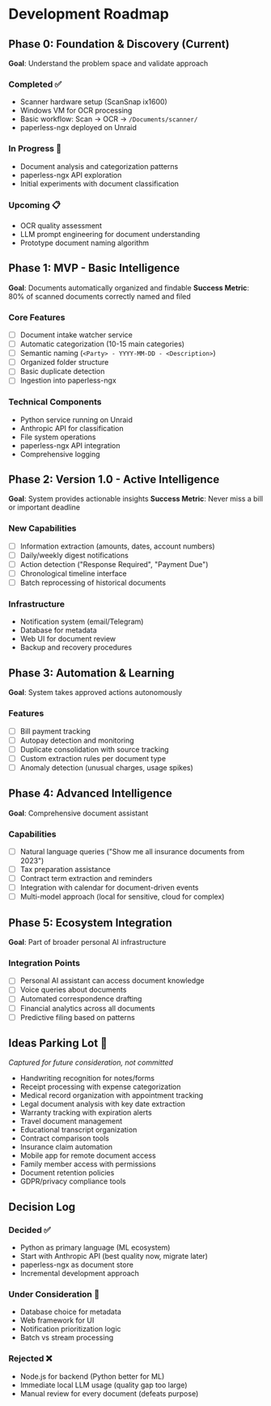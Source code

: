 # Development Roadmap

## Phase 0: Foundation & Discovery (Current)
**Goal**: Understand the problem space and validate approach

### Completed ✅
- Scanner hardware setup (ScanSnap ix1600)
- Windows VM for OCR processing
- Basic workflow: Scan → OCR → `/Documents/scanner/`
- paperless-ngx deployed on Unraid

### In Progress 🔄
- Document analysis and categorization patterns
- paperless-ngx API exploration
- Initial experiments with document classification

### Upcoming 📋
- OCR quality assessment
- LLM prompt engineering for document understanding
- Prototype document naming algorithm

## Phase 1: MVP - Basic Intelligence
**Goal**: Documents automatically organized and findable
**Success Metric**: 80% of scanned documents correctly named and filed

### Core Features
- [ ] Document intake watcher service
- [ ] Automatic categorization (10-15 main categories)
- [ ] Semantic naming (`<Party> - YYYY-MM-DD - <Description>`)
- [ ] Organized folder structure
- [ ] Basic duplicate detection
- [ ] Ingestion into paperless-ngx

### Technical Components
- Python service running on Unraid
- Anthropic API for classification
- File system operations
- paperless-ngx API integration
- Comprehensive logging

## Phase 2: Version 1.0 - Active Intelligence
**Goal**: System provides actionable insights
**Success Metric**: Never miss a bill or important deadline

### New Capabilities
- [ ] Information extraction (amounts, dates, account numbers)
- [ ] Daily/weekly digest notifications
- [ ] Action detection ("Response Required", "Payment Due")
- [ ] Chronological timeline interface
- [ ] Batch reprocessing of historical documents

### Infrastructure
- Notification system (email/Telegram)
- Database for metadata
- Web UI for document review
- Backup and recovery procedures

## Phase 3: Automation & Learning
**Goal**: System takes approved actions autonomously

### Features
- [ ] Bill payment tracking
- [ ] Autopay detection and monitoring
- [ ] Duplicate consolidation with source tracking
- [ ] Custom extraction rules per document type
- [ ] Anomaly detection (unusual charges, usage spikes)

## Phase 4: Advanced Intelligence
**Goal**: Comprehensive document assistant

### Capabilities
- [ ] Natural language queries ("Show me all insurance documents from 2023")
- [ ] Tax preparation assistance
- [ ] Contract term extraction and reminders
- [ ] Integration with calendar for document-driven events
- [ ] Multi-model approach (local for sensitive, cloud for complex)

## Phase 5: Ecosystem Integration
**Goal**: Part of broader personal AI infrastructure

### Integration Points
- [ ] Personal AI assistant can access document knowledge
- [ ] Voice queries about documents
- [ ] Automated correspondence drafting
- [ ] Financial analytics across all documents
- [ ] Predictive filing based on patterns

## Ideas Parking Lot 🚗
*Captured for future consideration, not committed*

- Handwriting recognition for notes/forms
- Receipt processing with expense categorization  
- Medical record organization with appointment tracking
- Legal document analysis with key date extraction
- Warranty tracking with expiration alerts
- Travel document management
- Educational transcript organization
- Contract comparison tools
- Insurance claim automation
- Mobile app for remote document access
- Family member access with permissions
- Document retention policies
- GDPR/privacy compliance tools

## Decision Log

### Decided ✅
- Python as primary language (ML ecosystem)
- Start with Anthropic API (best quality now, migrate later)
- paperless-ngx as document store
- Incremental development approach

### Under Consideration 🤔
- Database choice for metadata
- Web framework for UI
- Notification prioritization logic
- Batch vs stream processing

### Rejected ❌
- Node.js for backend (Python better for ML)
- Immediate local LLM usage (quality gap too large)
- Manual review for every document (defeats purpose)
